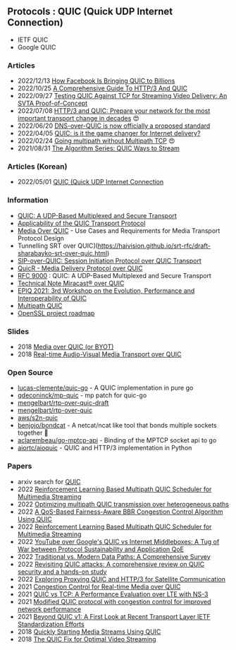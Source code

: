## Protocols : QUIC (Quick UDP Internet Connection)
- IETF QUIC
- Google QUIC


### Articles
- 2022/12/13 [How Facebook Is Bringing QUIC to Billions](https://www.infoq.com/presentations/facebook-quic-http3/)
- 2022/10/25 [A Comprehensive Guide To HTTP/3 And QUIC](https://www.debugbear.com/blog/http3-quic-protocol-guide)
- 2022/09/27 [Testing QUIC Against TCP for Streaming Video Delivery: An SVTA Proof-of-Concept](https://www.svta.org/2022/09/27/testing-quic-against-tcp-for-streaming-video-delivery-an-svta-proof-of-concept/)
- 2022/07/08 [HTTP/3 and QUIC: Prepare your network for the most important transport change in decades](https://blogs.keysight.com/blogs/tech/nwvs.entry.html/2022/07/08/http_3_prepare_yournetworkforthemostimportan-rE5I.html) 😍
- 2022/06/20 [DNS-over-QUIC is now officially a proposed standard](https://adguard.com/en/blog/dns-over-quic-official-standard.html)
- 2022/04/05 [QUIC: is it the game changer for Internet delivery?](https://www.compiralabs.com/post/quic-is-it-the-game-changer-for-internet-delivery)
- 2022/02/24 [Going multipath without Multipath TCP](https://blog.benjojo.co.uk/post/multipath-without-mptcp) 😍
- 2021/08/31 [The Algorithm Series: QUIC Ways to Stream](https://www.streamingmedia.com/Articles/Editorial/Featured-Articles/The-Algorithm-Series-QUIC-Ways-to-Stream-148688.aspx)


### Articles (Korean)
- 2022/05/01 [QUIC (Quick UDP Internet Connection](http://blog.skby.net/quic-quick-udp-internet-connection/)



### Information
- [QUIC: A UDP-Based Multiplexed and Secure Transport](https://greenbytes.de/tech/webdav/draft-ietf-quic-transport-33.html)
- [Applicability of the QUIC Transport Protocol](https://quicwg.org/ops-drafts/draft-ietf-quic-applicability.html)
- [Media Over QUIC](https://fiestajetsam.github.io/draft-gruessing-moq-requirements/draft-gruessing-moq-requirements.html#name-video-conferencing-telephon) - Use Cases and Requirements for Media Transport Protocol Design
- Tunnelling SRT over QUIC](https://haivision.github.io/srt-rfc/draft-sharabayko-srt-over-quic.html)
- [SIP-over-QUIC: Session Initiation Protocol over QUIC Transport](https://www.ietf.org/id/draft-hurst-sip-quic-00.html)
- [QuicR - Media Delivery Protocol over QUIC](https://www.ietf.org/id/draft-jennings-moq-quicr-arch-01.html)
- [RFC 9000](https://datatracker.ietf.org/doc/rfc9000/) : QUIC: A UDP-Based Multiplexed and Secure Transport
- [Technical Note Miracast® over QUIC](https://www.wi-fi.org/download.php?file=/sites/default/files/private/Wi-Fi_Alliance_Technical_Note_Miracast_over_QUIC_v1.0.pdf)
- [EPIQ 2021: 3rd Workshop on the Evolution, Performance and Interoperability of QUIC](https://epiq21.github.io/)
- [Multipath QUIC](https://multipath-quic.org/)
- [OpenSSL project roadmap](https://www.openssl.org/roadmap.html)


### Slides
- 2018 [Media over QUIC (or BYOT)](https://www.w3.org/2011/04/webrtc/wiki/images/6/69/Media_over_QUIC_At_WebRTC_TPAC_2018.pdf)
- 2018 [Real-time Audio-Visual Media Transport over QUIC](https://conferences2.sigcomm.org/co-next/2018/slides/epiq-real-time_audio-visual_media_transport.pdf)


### Open Source
- [lucas-clemente/quic-go](https://github.com/lucas-clemente/quic-go) - A QUIC implementation in pure go
- [qdeconinck/mp-quic](https://github.com/qdeconinck/mp-quic) - mp patch for quic-go
- [mengelbart/rtp-over-quic-draft](https://github.com/mengelbart/rtp-over-quic-draft)
- [mengelbart/rtp-over-quic](https://github.com/mengelbart/rtp-over-quic)
- [aws/s2n-quic](https://github.com/aws/s2n-quic) 
- [benjojo/bondcat](https://github.com/benjojo/bondcat) - A netcat/ncat like tool that bonds multiple sockets together 🚀
- [aclarembeau/go-mptcp-api](https://github.com/aclarembeau/go-mptcp-api) - Binding of the MPTCP socket api to go
- [aiortc/aioquic](https://github.com/aiortc/aioquic) - QUIC and HTTP/3 implementation in Python


### Papers
- arxiv search for [QUIC](https://arxiv.org/search/?query=quic&searchtype=all&abstracts=show&order=-announced_date_first&size=50)
- 2022 [Reinforcement Learning Based Multipath QUIC Scheduler for Multimedia Streaming](https://www.mdpi.com/1424-8220/22/17/6333/pdf)
- 2022 [Optimizing multipath QUIC transmission over heterogeneous paths](https://www.sciencedirect.com/science/article/abs/pii/S1389128622002894)
- 2022 [A QoS-Based Fairness-Aware BBR Congestion Control Algorithm Using QUIC](https://www.hindawi.com/journals/wcmc/2022/7222030/)
- 2022 [Reinforcement Learning Based Multipath QUIC Scheduler for Multimedia Streaming](https://www.mdpi.com/1424-8220/22/17/6333/pdf)
- 2022 [YouTube over Google's QUIC vs Internet Middleboxes: A Tug of War between Protocol Sustainability and Application QoE](https://arxiv.org/abs/2203.11977)
- 2022 [Traditional vs. Modern Data Paths: A Comprehensive Survey](https://www.mdpi.com/2073-431X/11/9/132/pdf)
- 2022 [Revisiting QUIC attacks: A comprehensive review on QUIC security and a hands-on study](https://assets.researchsquare.com/files/rs-1676730/v1_covered.pdf?c=1656697614)
- 2022 [Exploring Proxying QUIC and HTTP/3 for Satellite Communication](https://arxiv.org/abs/2205.01554)
- 2021 [Congestion Control for Real-time Media over QUIC](https://dl.acm.org/doi/pdf/10.1145/3488660.3493801)
- 2021 [QUIC vs TCP: A Performance Evaluation over LTE with NS-3](https://www.scirp.org/pdf/cn_2021121509415835.pdf)
- 2021 [Modified QUIC protocol with congestion control for improved network performance](https://ietresearch.onlinelibrary.wiley.com/doi/10.1049/cmu2.12154)
- 2021 [Beyond QUIC v1: A First Look at Recent Transport Layer IETF Standardization Efforts](https://arxiv.org/abs/2102.07527)
- 2018 [Quickly Starting Media Streams Using QUIC](http://streaming.university/QUIC/)
- 2018 [The QUIC Fix for Optimal Video Streaming](https://balakrishnanc.github.io/papers/palmer-epiq2018.pdf)


